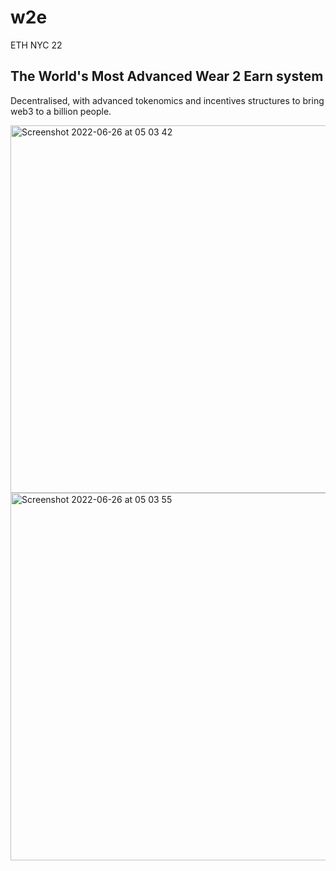 # w2e

ETH NYC 22

## The World's Most Advanced Wear 2 Earn system

Decentralised, with advanced tokenomics and incentives structures to bring web3 to a billion people. 


<img width="588" alt="Screenshot 2022-06-26 at 05 03 42" src="https://user-images.githubusercontent.com/47001602/175798838-99bf164a-cb33-49e7-abef-109374525b3b.png">
<img width="588" alt="Screenshot 2022-06-26 at 05 03 55" src="https://user-images.githubusercontent.com/47001602/175798844-12e5013d-c871-49b3-b139-d503dfe06e0f.png">

